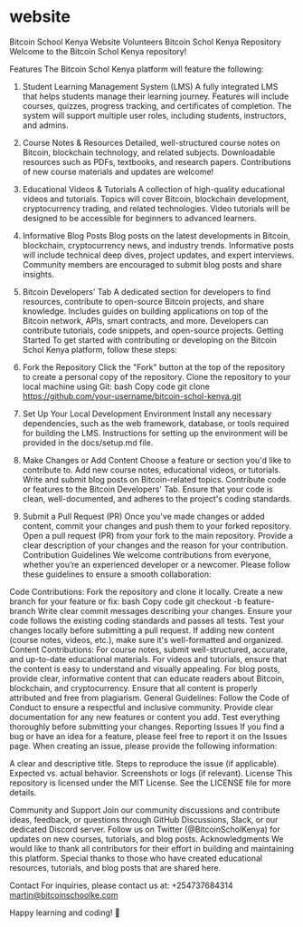 # website
Bitcoin School Kenya Website Volunteers
Bitcoin Schol Kenya Repository
Welcome to the Bitcoin Schol Kenya repository! 

Features
The Bitcoin Schol Kenya platform will feature the following:

1. Student Learning Management System (LMS)
A fully integrated LMS that helps students manage their learning journey.
Features will include courses, quizzes, progress tracking, and certificates of completion.
The system will support multiple user roles, including students, instructors, and admins.
2. Course Notes & Resources
Detailed, well-structured course notes on Bitcoin, blockchain technology, and related subjects.
Downloadable resources such as PDFs, textbooks, and research papers.
Contributions of new course materials and updates are welcome!
3. Educational Videos & Tutorials
A collection of high-quality educational videos and tutorials.
Topics will cover Bitcoin, blockchain development, cryptocurrency trading, and related technologies.
Video tutorials will be designed to be accessible for beginners to advanced learners.
4. Informative Blog Posts
Blog posts on the latest developments in Bitcoin, blockchain, cryptocurrency news, and industry trends.
Informative posts will include technical deep dives, project updates, and expert interviews.
Community members are encouraged to submit blog posts and share insights.
5. Bitcoin Developers' Tab
A dedicated section for developers to find resources, contribute to open-source Bitcoin projects, and share knowledge.
Includes guides on building applications on top of the Bitcoin network, APIs, smart contracts, and more.
Developers can contribute tutorials, code snippets, and open-source projects.
Getting Started
To get started with contributing or developing on the Bitcoin Schol Kenya platform, follow these steps:

1. Fork the Repository
Click the "Fork" button at the top of the repository to create a personal copy of the repository.
Clone the repository to your local machine using Git:
bash
Copy code
git clone https://github.com/your-username/bitcoin-schol-kenya.git
2. Set Up Your Local Development Environment
Install any necessary dependencies, such as the web framework, database, or tools required for building the LMS.
Instructions for setting up the environment will be provided in the docs/setup.md file.
3. Make Changes or Add Content
Choose a feature or section you'd like to contribute to.
Add new course notes, educational videos, or tutorials.
Write and submit blog posts on Bitcoin-related topics.
Contribute code or features to the Bitcoin Developers' Tab.
Ensure that your code is clean, well-documented, and adheres to the project's coding standards.
4. Submit a Pull Request (PR)
Once you've made changes or added content, commit your changes and push them to your forked repository.
Open a pull request (PR) from your fork to the main repository.
Provide a clear description of your changes and the reason for your contribution.
Contribution Guidelines
We welcome contributions from everyone, whether you’re an experienced developer or a newcomer. Please follow these guidelines to ensure a smooth collaboration:

Code Contributions:
Fork the repository and clone it locally.
Create a new branch for your feature or fix:
bash
Copy code
git checkout -b feature-branch
Write clear commit messages describing your changes.
Ensure your code follows the existing coding standards and passes all tests.
Test your changes locally before submitting a pull request.
If adding new content (course notes, videos, etc.), make sure it's well-formatted and organized.
Content Contributions:
For course notes, submit well-structured, accurate, and up-to-date educational materials.
For videos and tutorials, ensure that the content is easy to understand and visually appealing.
For blog posts, provide clear, informative content that can educate readers about Bitcoin, blockchain, and cryptocurrency.
Ensure that all content is properly attributed and free from plagiarism.
General Guidelines:
Follow the Code of Conduct to ensure a respectful and inclusive community.
Provide clear documentation for any new features or content you add.
Test everything thoroughly before submitting your changes.
Reporting Issues
If you find a bug or have an idea for a feature, please feel free to report it on the Issues page. When creating an issue, please provide the following information:

A clear and descriptive title.
Steps to reproduce the issue (if applicable).
Expected vs. actual behavior.
Screenshots or logs (if relevant).
License
This repository is licensed under the MIT License. See the LICENSE file for more details.

Community and Support
Join our community discussions and contribute ideas, feedback, or questions through GitHub Discussions, Slack, or our dedicated Discord server.
Follow us on Twitter (@BitcoinScholKenya) for updates on new courses, tutorials, and blog posts.
Acknowledgments
We would like to thank all contributors for their effort in building and maintaining this platform. Special thanks to those who have created educational resources, tutorials, and blog posts that are shared here.

Contact
For inquiries, please contact us at:
+254737684314
martin@bitcoinschoolke.com

Happy learning and coding! 🚀

